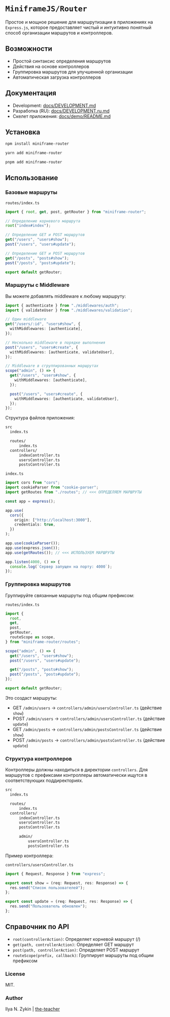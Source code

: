 # `MiniframeJS/Router`

Простое и мощное решение для маршрутизации в приложениях на `Express.js`, которое предоставляет чистый и интуитивно понятный способ организации маршрутов и контроллеров.

## Возможности

- Простой синтаксис определения маршрутов
- Действия на основе контроллеров
- Группировка маршрутов для улучшенной организации
- Автоматическая загрузка контроллеров

## Документация

- Development: [docs/DEVELOPMENT.md](docs/DEVELOPMENT.md)
- Разработка (RU): [docs/DEVELOPMENT.ru.md](docs/DEVELOPMENT.ru.md)
- Скелет приложения: [docs/demo/README.md](docs/demo/README.md)

## Установка

```bash
npm install miniframe-router
```

```bash
yarn add miniframe-router
```

```bash
pnpm add miniframe-router
```

## Использование

### Базовые маршруты

`routes/index.ts`

```ts
import { root, get, post, getRouter } from "miniframe-router";

// Определение корневого маршрута
root("index#index");

// Определение GET и POST маршрутов
get("/users", "users#show");
post("/users", "users#update");

// Определение GET и POST маршрутов
get("/posts", "posts#show");
post("/posts", "posts#update");

export default getRouter;
```

### Маршруты с Middleware

Вы можете добавлять middleware к любому маршруту:

```ts
import { authenticate } from "./middlewares/auth";
import { validateUser } from "./middlewares/validation";

// Один middleware
get("/users/:id", "users#show", {
  withMiddlewares: [authenticate],
});

// Несколько middleware в порядке выполнения
post("/users", "users#create", {
  withMiddlewares: [authenticate, validateUser],
});

// Middleware в сгруппированных маршрутах
scope("admin", () => {
  get("/users", "users#show", {
    withMiddlewares: [authenticate],
  });

  post("/users", "users#create", {
    withMiddlewares: [authenticate, validateUser],
  });
});
```

Структура файлов приложения:

```bash
src
  index.ts

  routes/
      index.ts
  controllers/
      indexController.ts
      usersController.ts
      postsController.ts
```

`index.ts`

```ts
import cors from "cors";
import cookieParser from "cookie-parser";
import getRoutes from "./routes"; // <<< ОПРЕДЕЛЯЕМ МАРШРУТЫ

const app = express();

app.use(
  cors({
    origin: ["http://localhost:3000"],
    credentials: true,
  })
);

app.use(cookieParser());
app.use(express.json());
app.use(getRoutes()); // <<< ИСПОЛЬЗУЕМ МАРШРУТЫ

app.listen(4000, () => {
  console.log(`Сервер запущен на порту: 4000`);
});
```

### Группировка маршрутов

Группируйте связанные маршруты под общим префиксом:

`routes/index.ts`

```ts
import {
  root,
  get,
  post,
  getRouter,
  routeScope as scope,
} from "miniframe-router/routes";

scope("admin", () => {
  get("/users", "users#show");
  post("/users", "users#update");

  get("/posts", "posts#show");
  post("/posts", "posts#update");
});

export default getRouter;
```

Это создаст маршруты:

- GET `/admin/users` -> `controllers/admin/usersController.ts` (действие `show`)
- POST `/admin/users` -> `controllers/admin/usersController.ts` (действие `update`)
- GET `/admin/posts` -> `controllers/admin/postsController.ts` (действие `show`)
- POST `/admin/posts` -> `controllers/admin/postsController.ts` (действие `update`)

### Структура контроллеров

Контроллеры должны находиться в директории `controllers`. Для маршрутов с префиксами контроллеры автоматически ищутся в соответствующих поддиректориях.

```bash
src
  index.ts

  routes/
      index.ts
  controllers/
      indexController.ts
      usersController.ts
      postsController.ts

      admin/
          usersController.ts
          postsController.ts
```

Пример контроллера:

`controllers/usersController.ts`

```typescript
import { Request, Response } from "express";

export const show = (req: Request, res: Response) => {
  res.send("Список пользователей");
};

export const update = (req: Request, res: Response) => {
  res.send("Пользователь обновлен");
};
```

## Справочник по API

- `root(controllerAction)`: Определяет корневой маршрут (/)
- `get(path, controllerAction)`: Определяет GET маршрут
- `post(path, controllerAction)`: Определяет POST маршрут
- `routeScope(prefix, callback)`: Группирует маршруты под общим префиксом

### License

MIT.

### Author

Ilya N. Zykin | [the-teacher](https://github.com/the-teacher)
